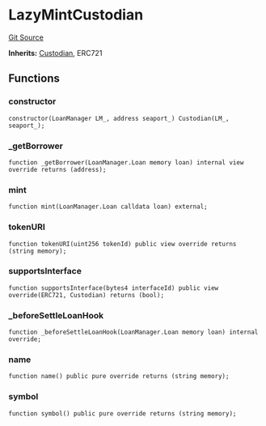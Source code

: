 # LazyMintCustodian
[Git Source](https://github.com/AstariaXYZ/starport/blob/3b5262d09059b9ae5a2377a67d883d25f8ae5aab/src/custodians/LazyMintCustodian.sol)

**Inherits:**
[Custodian](/src/Custodian.sol/contract.Custodian.md), ERC721


## Functions
### constructor


```solidity
constructor(LoanManager LM_, address seaport_) Custodian(LM_, seaport_);
```

### _getBorrower


```solidity
function _getBorrower(LoanManager.Loan memory loan) internal view override returns (address);
```

### mint


```solidity
function mint(LoanManager.Loan calldata loan) external;
```

### tokenURI


```solidity
function tokenURI(uint256 tokenId) public view override returns (string memory);
```

### supportsInterface


```solidity
function supportsInterface(bytes4 interfaceId) public view override(ERC721, Custodian) returns (bool);
```

### _beforeSettleLoanHook


```solidity
function _beforeSettleLoanHook(LoanManager.Loan memory loan) internal override;
```

### name


```solidity
function name() public pure override returns (string memory);
```

### symbol


```solidity
function symbol() public pure override returns (string memory);
```

